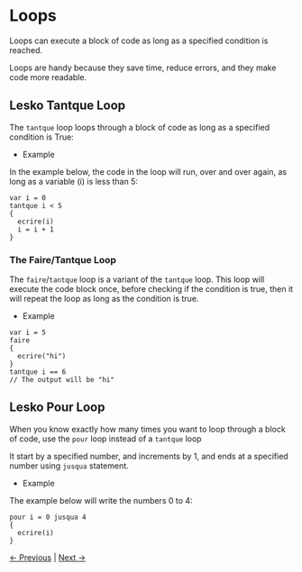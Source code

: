 # Loops

Loops can execute a block of code as long as a specified condition is reached.

Loops are handy because they save time, reduce errors, and they make code more readable.

## Lesko Tantque Loop

The `tantque` loop loops through a block of code as long as a specified condition is True:

* Example

In the example below, the code in the loop will run, over and over again, as long as a variable (i) is less than 5:

```
var i = 0
tantque i < 5 
{
  ecrire(i)
  i = i + 1
}
```

### The Faire/Tantque Loop

The `faire`/`tantque` loop is a variant of the `tantque` loop. This loop will execute the code block once, before checking if the condition is true, then it will repeat the loop as long as the condition is true.

* Example

```
var i = 5
faire
{
  ecrire("hi")
}
tantque i == 6
// The output will be "hi"
```

## Lesko Pour Loop

When you know exactly how many times you want to loop through a block of code, use the `pour` loop instead of a `tantque` loop

It start by a specified number, and increments by 1, and ends at a specified number using `jusqua` statement.
 
* Example

The example below will write the numbers 0 to 4:

```
pour i = 0 jusqua 4
{
  ecrire(i)
}
```


[<- Previous](https://github.com/Mohamed-Akram-Hl/docs/blob/main/9.%20%20Si%20...%20Sinon/Si%20...%20Sinon.md) |
[Next ->](https://github.com/Mohamed-Akram-Hl/docs/blob/main/9.2.%20Arreter%20and%20Continuer/Arreter%20and%20Continuer.md)
